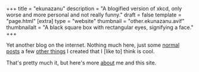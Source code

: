 +++
title = "ekunazanu"
description = "A blogified version of xkcd, only worse and more personal and not really funny."
draft = false
template = "page.html"
[extra]
type = "website"
thumbnail = "other.ekunazanu.avif"
thumbnailalt = "A black square box with rectangular eyes, signifying a face."
+++

<canvas id="canvasGOL"></canvas>

Yet another blog on the internet. Nothing much here, just some [normal posts](/log) a few [other things](/lab) I created that I [like to] think is cool.

That's pretty much it, but here's more [about](/about) me and this site.

<script>
const canvasGOL = document.getElementById('canvasGOL').getContext('2d');
canvasGOL.canvas.width = 1280;
canvasGOL.canvas.height = 322;
const gridSizeX = 63;
const gridSizeY = 16;
const cellSize = 20;
const eyeCells = [[0, 0], [0, 1], [0, 2], [0, 3], [0, 4], [2, 0], [2, 1], [2, 2], [2, 3], [2, 4], [1, 0], [1, 4]];
let grid = [];
let nextGrid = [];

function initializeGrid() {
    for (let i = 0; i < gridSizeY; i++) {
        grid[i] = [];
        nextGrid[i] = [];
        for (let j = 0; j < gridSizeX; j++) {
            grid[i][j] = Math.random() < 0.2 ? 1 : 0;
            nextGrid[i][j] = 0;
        }
    }
}

function initializeLogo() {
    for (let i = 2; i < 14; i++)
        for (let j = 2; j < 14; j++)
            grid[i][j] = 1;
    for (let i = 0; i < eyeCells.length; i++) {
        grid[eyeCells[i][1] + 4][eyeCells[i][0] + 4] = 0;
        grid[eyeCells[i][1] + 4][eyeCells[i][0] + 9] = 0;
    }
}

function drawGrid() {
    for (let i = 0; i < gridSizeY; i++) {
        for (let j = 0; j < gridSizeX; j++) {
            canvasGOL.fillStyle = grid[i][j] == 1 ? "#000" : "#fff";
            canvasGOL.fillRect(j * cellSize, i * cellSize, cellSize, cellSize);
            canvasGOL.strokeStyle = "#000";
            canvasGOL.lineWidth = 2;
            canvasGOL.strokeRect(j * cellSize + 1, i * cellSize + 1, cellSize, cellSize);
        }
    }
}

function countNeighbors(x, y) {
    let count = 0;
    for (let i = -1; i <= 1; i++) {
        for (let j = -1; j <= 1; j++) {
            if (i == 0 && j == 0) continue;
            let ni = (x + i + gridSizeY) % gridSizeY;
            let nj = (y + j + gridSizeX) % gridSizeX;
            count += grid[ni][nj];
        }
    }
    return count;
}

function updateGrid() {
    for (let i = 0; i < gridSizeY; i++) {
        for (let j = 0; j < gridSizeX; j++) {
            let neighbors = countNeighbors(i, j);
            if (grid[i][j] == 1 && (neighbors < 2 || neighbors > 3)) {
                nextGrid[i][j] = 0;
            } else if (grid[i][j] == 0 && neighbors == 3) {
                nextGrid[i][j] = 1;
            } else {
                nextGrid[i][j] = grid[i][j];
            }
        }
    }
    [grid, nextGrid] = [nextGrid, grid];
}

function gameLoop() {
    initializeLogo()
    drawGrid();
    updateGrid();
}

initializeGrid();
setInterval(gameLoop, 500);
</script>
